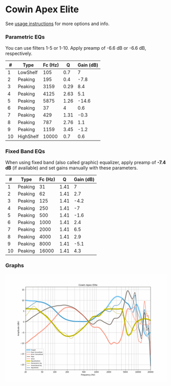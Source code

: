 # Cowin Apex Elite
See [usage instructions](https://github.com/jaakkopasanen/AutoEq#usage) for more options and info.

### Parametric EQs
You can use filters 1-5 or 1-10. Apply preamp of -6.6 dB or -6.6 dB, respectively.

|   # | Type      |   Fc (Hz) |    Q |   Gain (dB) |
|-----|-----------|-----------|------|-------------|
|   1 | LowShelf  |       105 | 0.7  |         7   |
|   2 | Peaking   |       195 | 0.4  |        -7.8 |
|   3 | Peaking   |      3159 | 0.29 |         8.4 |
|   4 | Peaking   |      4125 | 2.63 |         5.1 |
|   5 | Peaking   |      5875 | 1.26 |       -14.6 |
|   6 | Peaking   |        37 | 4    |         0.6 |
|   7 | Peaking   |       429 | 1.31 |        -0.3 |
|   8 | Peaking   |       787 | 2.76 |         1.1 |
|   9 | Peaking   |      1159 | 3.45 |        -1.2 |
|  10 | HighShelf |     10000 | 0.7  |         0.6 |

### Fixed Band EQs
When using fixed band (also called graphic) equalizer, apply preamp of **-7.4 dB** (if available) and set gains manually with these parameters.

|   # | Type    |   Fc (Hz) |    Q |   Gain (dB) |
|-----|---------|-----------|------|-------------|
|   1 | Peaking |        31 | 1.41 |         7   |
|   2 | Peaking |        62 | 1.41 |         2.7 |
|   3 | Peaking |       125 | 1.41 |        -4.2 |
|   4 | Peaking |       250 | 1.41 |        -7   |
|   5 | Peaking |       500 | 1.41 |        -1.6 |
|   6 | Peaking |      1000 | 1.41 |         2.4 |
|   7 | Peaking |      2000 | 1.41 |         6.5 |
|   8 | Peaking |      4000 | 1.41 |         2.9 |
|   9 | Peaking |      8000 | 1.41 |        -5.1 |
|  10 | Peaking |     16000 | 1.41 |         4.3 |

### Graphs
![](./Cowin%20Apex%20Elite.png)
